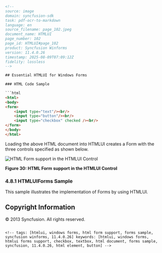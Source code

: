 ```html
<!-- 
source: image
domain: syncfusion-sdk
task: pdf-ocr-to-markdown
language: en
source_filename: page_102.jpeg
document_name: HTMLUI
page_number: 102
page_id: HTMLUI#page_102
product: Syncfusion Winforms
version: 11.4.0.26
timestamp: 2025-08-09T07:09:12Z
fidelity: lossless
-->

## Essential HTMLUI for Windows Forms

### HTML Code Sample

```html
<html>
<body>
<form>
    <input type="text"/><br/>
    <input type="button"/><br/>
    <input type="checkbox" checked /><br/>
</form>
</body>
</html>
```

Loading the above HTML document into HTMLUI creates a Form with the three controls specified as shown below.

![HTML Form support in the HTMLUI Control](https://i.imgur.com/ExampleImage.png)

**Figure 30: HTML Form support in the HTMLUI Control**

### 4.8.1 HTMLUIForms Sample

This sample illustrates the implementation of Forms by using HTMLUI.

## Copyright Information

© 2013 Syncfusion. All rights reserved.
```

<!-- tags: [htmlui, windows forms, html form support, forms sample, syncfusion winforms, 11.4.0.26] keywords: [htmlui, windows forms, htmlui forms support, checkbox, textbox, html document, forms sample, syncfusion, 11.4.0.26, html element, button] -->
```